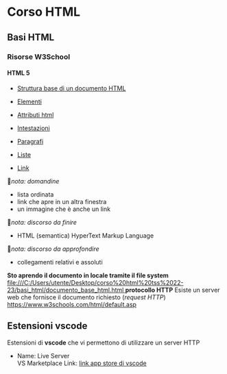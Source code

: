 

# Corso HTML 

## Basi HTML

### Risorse W3School

#### HTML 5

- [Struttura base di un documento HTML](https://www.w3schools.com/html/default.asp)

- [Elementi](https://www.w3schools.com/html/html_elements.asp)
- [Attributi html](https://www.w3schools.com/html/html_attributes.asp)
- [Intestazioni](https://www.w3schools.com/html/html_headings.asp)
- [Paragrafi](https://www.w3schools.com/html/html_paragraphs.asp)
- [Liste](https://www.w3schools.com/html/html_lists.asp) 
- [Link](https://www.w3schools.com/html/html_links.asp) 


🧧*nota: domandine*
- lista ordinata
- link che apre in un altra finestra
- un immagine  che è anche un link


🧧*nota: discorso da finire*
- HTML (semantica) HyperText Markup Language

🧧*nota: discorso da approfondire*
- collegamenti relativi e assoluti

**Sto aprendo il documento in locale tramite il file system**
[file:///C:/Users/utente/Desktop/corso%20html%20tss%2022-23/basi_html/documento_base_html.html
](file:///C:/Users/utente/Desktop/corso%20html%20tss%2022-23/basi_html/documento_base_html.html)
**protocollo HTTP**
Esiste un server web che fornisce il documento richiesto (*request HTTP*)
https://www.w3schools.com/html/default.asp

## Estensioni vscode
Estensioni di **vscode** che vi permettono di utilizzare un server HTTP


- Name: Live Server<br>
  VS Marketplace Link: [link app store di vscode](https://marketplace.visualstudio.com/items?itemName=ritwickdey.LiveServer)